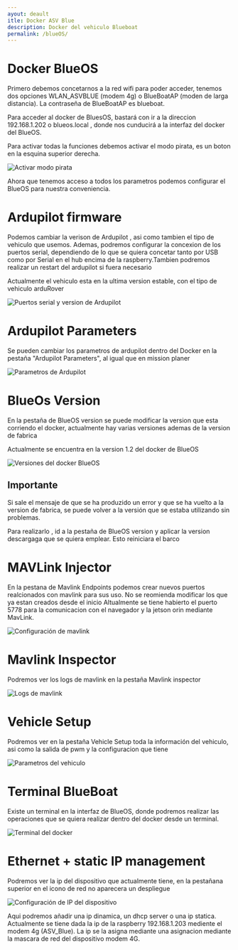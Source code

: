 ```yaml
---
ayout: deault
itle: Docker ASV Blue
description: Docker del vehiculo Blueboat
permalink: /blueOS/
---
```


# Docker BlueOS

Primero debemos concetarnos a la red wifi para poder acceder, tenemos dos opciones WLAN_ASVBLUE (modem 4g) o BlueBoatAP (moden de larga distancia). La contraseña de BlueBoatAP es blueboat.

Para acceder al docker de BluesOS, bastará con ir a la direccion 192.168.1.202 o blueos.local , donde nos cunducirá a la interfaz del docker del BlueOS.

Para activar todas la funciones debemos activar el modo pirata, es un boton en la esquina superior derecha.

![Activar modo pirata](/ASV_Loyola_US/images/pirate_mode.png)

Ahora que tenemos acceso a todos los parametros podemos configurar el BlueOS para nuestra conveniencia.

# Ardupilot firmware

Podemos cambiar la verison de Ardupilot , asi como tambien el tipo de vehiculo que usemos. Ademas, podremos configurar la concexion de los puertos serial, dependiendo de lo que se quiera concetar tanto por USB como por Serial en el hub encima de la raspberry.Tambien podremos realizar un restart del ardupilot si fuera necesario

Actualmente el vehiculo esta en la ultima version estable, con el tipo de vehiculo arduRover

![Puertos serial y version de Ardupilot](/ASV_Loyola_US/images/ardupilot_firmware.png)


# Ardupilot Parameters
Se pueden cambiar los parametros de ardupilot dentro del Docker en la pestaña "Ardupilot Parameters", al igual que en mission planer

![Parametros de Ardupilot](/ASV_Loyola_US/images/parameters_blueos.png)


# BlueOs Version
En la pestaña de BlueOS version se puede modificar la version que esta corriendo el docker, actualmente hay varias versiones ademas de la version de fabrica

Actualmente se encuentra en la version 1.2 del docker de BlueOS

![Versiones del docker BlueOS](/ASV_Loyola_US/images/BlueOS_version.png)

## Importante
Si sale el mensaje de que se ha produzido un error y que se ha vuelto a la version de fabrica, se puede volver a la versión que se estaba utilizando sin problemas.

Para realizarlo , id a la pestaña de BlueOS version y aplicar la version descargaga que se quiera emplear. Esto reiniciara el barco

# MAVLink Injector
En la pestana de Mavlink Endpoints podemos crear nuevos puertos realcionados con mavlink para sus uso. No se reomienda modificar los que ya estan creados desde el inicio
Altualmente se tiene habierto el puerto 5778 para la comunicacion con el navegador y la jetson orin mediante MavLink.

![Configuración de mavlink](/ASV_Loyola_US/images/mavlink_Endpoints.png)


# Mavlink Inspector
Podremos ver los logs de mavlink en la pestaña Mavlink inspector

![Logs de mavlink](/ASV_Loyola_US/images/mavlink_inspector.png)


# Vehicle Setup
Podremos ver en la pestaña Vehicle Setup toda la información del vehiculo, asi como la salida de pwm y la configuracion que tiene

![Parametros del vehiculo](/ASV_Loyola_US/images/vehicle_setup.png)


# Terminal BlueBoat

Existe un terminal en la interfaz de BlueOS, donde podremos realizar las operaciones que se quiera realizar dentro del docker desde un terminal.

![Terminal del docker](/ASV_Loyola_US/images/terminal.png)


# Ethernet + static IP management

Podremos ver la ip del dispositivo que actualmente tiene, en la pestañana superior en el icono de red no aparecera un despliegue  

![Configuración de IP del dispositivo](/ASV_Loyola_US/images/set_ip.png)

Aqui podremos añadir una ip dinamica, un dhcp server o una ip statica. Actualmente se tiene dada la ip de la raspberry 192.168.1.203 mediente el modem 4g (ASV_Blue).  La ip se la asigna mediante una asignacion mediante la mascara de red del dispositivo modem 4G. 


